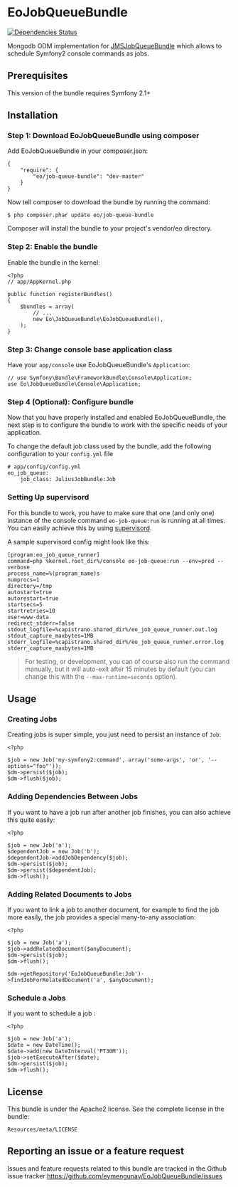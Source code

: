 # EoJobQueueBundle

[![Dependencies Status](https://d2xishtp1ojlk0.cloudfront.net/d/9544114)](http://depending.in/eymengunay/EoJobQueueBundle)

Mongodb ODM implementation for [JMSJobQueueBundle](http://jmsyst.com/bundles/JMSJobQueueBundle) which allows to schedule Symfony2 console commands as jobs.

## Prerequisites
This version of the bundle requires Symfony 2.1+

## Installation

### Step 1: Download EoJobQueueBundle using composer
Add EoJobQueueBundle in your composer.json:
```
{
    "require": {
        "eo/job-queue-bundle": "dev-master"
    }
}
```

Now tell composer to download the bundle by running the command:
```
$ php composer.phar update eo/job-queue-bundle
```
Composer will install the bundle to your project's vendor/eo directory.

### Step 2: Enable the bundle
Enable the bundle in the kernel:
```
<?php
// app/AppKernel.php

public function registerBundles()
{
    $bundles = array(
        // ...
        new Eo\JobQueueBundle\EoJobQueueBundle(),
    );
}
```

### Step 3: Change console base application class
Have your `app/console` use EoJobQueueBundle's `Application`:    
```
// use Symfony\Bundle\FrameworkBundle\Console\Application;
use Eo\JobQueueBundle\Console\Application;
```

### Step 4 (Optional): Configure bundle
Now that you have properly installed and enabled EoJobQueueBundle, the next step is to configure the bundle to work with the specific needs of your application.

To change the default job class used by the bundle, add the following configuration to your `config.yml` file
```
# app/config/config.yml
eo_job_queue:
    job_class: JuliusJobBundle:Job
```

### Setting Up supervisord
For this bundle to work, you have to make sure that one (and only one)
instance of the console command `eo-job-queue:run` is running at all
times. You can easily achieve this by using [supervisord](http://supervisord.org/).

A sample supervisord config might look like this:

```
[program:eo_job_queue_runner]
command=php %kernel.root_dir%/console eo-job-queue:run --env=prod --verbose
process_name=%(program_name)s
numprocs=1
directory=/tmp
autostart=true
autorestart=true
startsecs=5
startretries=10
user=www-data
redirect_stderr=false
stdout_logfile=%capistrano.shared_dir%/eo_job_queue_runner.out.log
stdout_capture_maxbytes=1MB
stderr_logfile=%capistrano.shared_dir%/eo_job_queue_runner.error.log
stderr_capture_maxbytes=1MB
```

> For testing, or development, you can of course also run the command manually,
> but it will auto-exit after 15 minutes by default (you can change this with
> the `--max-runtime=seconds` option).

## Usage

### Creating Jobs
Creating jobs is super simple, you just need to persist an instance of `Job`:

```
<?php

$job = new Job('my-symfony2:command', array('some-args', 'or', '--options="foo"'));
$dm->persist($job);
$dm->flush($job);
```

### Adding Dependencies Between Jobs
If you want to have a job run after another job finishes, you can also achieve this
quite easily:

```
<?php

$job = new Job('a');
$dependentJob = new Job('b');
$dependentJob->addJobDependency($job);
$dm->persist($job);
$dm->persist($dependentJob);
$dm->flush();
```

### Adding Related Documents to Jobs
If you want to link a job to another document, for example to find the job more
easily, the job provides a special many-to-any association:

```
<?php

$job = new Job('a');
$job->addRelatedDocument($anyDocument);
$dm->persist($job);
$dm->flush();

$dm->getRepository('EoJobQueueBundle:Job')->findJobForRelatedDocument('a', $anyDocument);
```

### Schedule a Jobs
If you want to schedule a job :

```
<?php

$job = new Job('a');
$date = new DateTime();
$date->add(new DateInterval('PT30M'));
$job->setExecuteAfter($date);
$dm->persist($job);
$dm->flush();
```

## License
This bundle is under the Apache2 license. See the complete license in the bundle:
```
Resources/meta/LICENSE
```

## Reporting an issue or a feature request
Issues and feature requests related to this bundle are tracked in the Github issue tracker https://github.com/eymengunay/EoJobQueueBundle/issues
